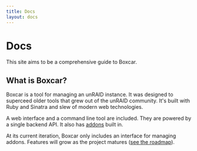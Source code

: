 ```yaml
---
title: Docs
layout: docs
---
```


# Docs

This site aims to be a comprehensive guide to Boxcar.

## What is Boxcar?

Boxcar is a tool for managing an unRAID instance. It was designed to superceed older tools that grew out of the unRAID community. It's built with Ruby and Sinatra and slew of modern web technologies.

A web interface and a command line tool are included. They are powered by a single backend API. It also has [addons](addons) built in.

At its current iteration, Boxcar only includes an interface for managing addons. Features will grow as the project matures ([see the roadmap](roadmap)).

[roadmap]: '/news/2013/09/01/roadmap/'
[addons]: '/docs/addons'

